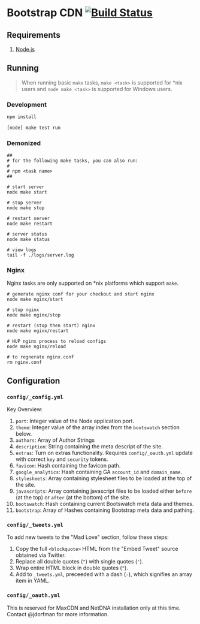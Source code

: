 # Bootstrap CDN [![Build Status](https://travis-ci.org/MaxCDN/bootstrap-cdn.png?branch=master)](https://travis-ci.org/MaxCDN/bootstrap-cdn)

## Requirements

1. [Node.js](http://nodejs.org/)

## Running

> When running basic `make` tasks, `make <task>` is supported for \*nix users and `node make <task>` is supported for Windows users.

### Development

```sh
npm install
```

```sh
[node] make test run
```

### Demonized

```
##
# for the following make tasks, you can also run:
#
# npm <task name>
##

# start server
node make start

# stop server
node make stop

# restart server
node make restart

# server status
node make status

# view logs
tail -f ./logs/server.log
```

### Nginx

Nginx tasks are only supported on \*nix platforms which support `make`.

```
# generate nginx conf for your checkout and start nginx
node make nginx/start

# stop nginx
node make nginx/stop

# restart (stop then start) nginx
node make nginx/restart

# HUP nginx process to reload configs
node make nginx/reload

# to regnerate nginx.conf
rm nginx.conf
```

## Configuration

### `config/_config.yml`

Key Overview:

1. `port`: Integer value of the Node application port.
2. `theme`: Integer value of the array index from the `bootswatch` section below.
3. `authors`: Array of Author Strings
4. `description`: String containing the meta descript of the site.
5. `extras`: Turn on extras functionality. Requires `config/_oauth.yml` update with correct `key` and `security` tokens.
5. `favicon`: Hash containing the favicon path.
6. `google_analytics`: Hash containing GA `account_id` and `domain_name`.
7. `stylesheets`: Array containing stylesheet files to be loaded at the top of the site.
8. `javascripts`: Array containing javascript files to be loaded either `before` (at the top) or `after` (at the bottom) of the site.
9. `bootswatch`: Hash containing current Bootswatch meta data and themes.
10. `bootstrap`: Array of Hashes containing Bootstrap meta data and pathing.

### `config/_tweets.yml`

To add new tweets to the "Mad Love" section, follow these steps:

1. Copy the full `<blockquote>` HTML from the "Embed Tweet" source obtained via Twitter.
2. Replace all double quotes (`"`) with single quotes (`'`).
3. Wrap entire HTML block in double quotes (`"`).
4. Add to `_tweets.yml`, preceeded with a dash (`-`), which signifies an array item in YAML.

### `config/_oauth.yml`

This is reserved for MaxCDN and NetDNA installation only at this time. Contact @jdorfman for more information.
